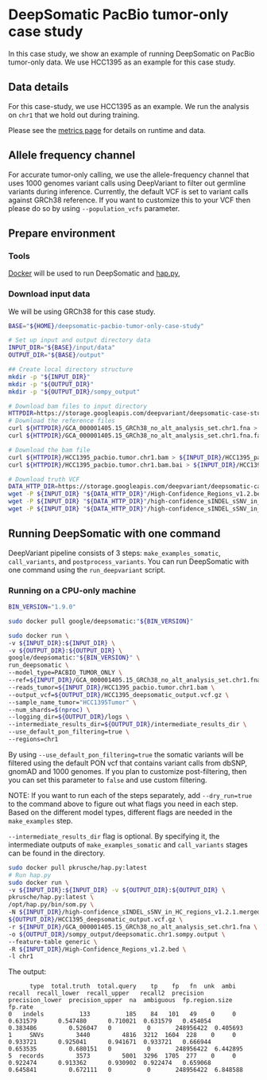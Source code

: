 # DeepSomatic PacBio tumor-only case study

In this case study, we show an example of running DeepSomatic on PacBio
tumor-only data. We use HCC1395 as an example for this case study.

## Data details

For this case-study, we use HCC1395 as an example. We run the analysis on `chr1`
that we hold out during training.

Please see the [metrics page](metrics.md) for details on runtime and data.

## Allele frequency channel

For accurate tumor-only calling, we use the allele-frequency channel that uses
1000 genomes variant calls using DeepVariant to filter out germline variants
during inference. Currently, the default VCF is set to variant calls against
GRCh38 reference. If you want to customize this to your VCF then please do
so by using `--population_vcfs` parameter.

## Prepare environment

### Tools

[Docker](https://docs.docker.com/get-docker/) will be used to run DeepSomatic
and [hap.py](https://github.com/illumina/hap.py),

### Download input data

We will be using GRCh38 for this case study.


```bash
BASE="${HOME}/deepsomatic-pacbio-tumor-only-case-study"

# Set up input and output directory data
INPUT_DIR="${BASE}/input/data"
OUTPUT_DIR="${BASE}/output"

## Create local directory structure
mkdir -p "${INPUT_DIR}"
mkdir -p "${OUTPUT_DIR}"
mkdir -p "${OUTPUT_DIR}/sompy_output"

# Download bam files to input directory
HTTPDIR=https://storage.googleapis.com/deepvariant/deepsomatic-case-studies/deepsomatic-chr1-case-studies
# Download the reference files
curl ${HTTPDIR}/GCA_000001405.15_GRCh38_no_alt_analysis_set.chr1.fna > ${INPUT_DIR}/GCA_000001405.15_GRCh38_no_alt_analysis_set.chr1.fna
curl ${HTTPDIR}/GCA_000001405.15_GRCh38_no_alt_analysis_set.chr1.fna.fai > ${INPUT_DIR}/GCA_000001405.15_GRCh38_no_alt_analysis_set.chr1.fna.fai

# Download the bam file
curl ${HTTPDIR}/HCC1395_pacbio.tumor.chr1.bam > ${INPUT_DIR}/HCC1395_pacbio.tumor.chr1.bam
curl ${HTTPDIR}/HCC1395_pacbio.tumor.chr1.bam.bai > ${INPUT_DIR}/HCC1395_pacbio.tumor.chr1.bam.bai

# Download truth VCF
DATA_HTTP_DIR=https://storage.googleapis.com/deepvariant/deepsomatic-case-studies/SEQC2-S1395-truth
wget -P ${INPUT_DIR} "${DATA_HTTP_DIR}"/High-Confidence_Regions_v1.2.bed
wget -P ${INPUT_DIR} "${DATA_HTTP_DIR}"/high-confidence_sINDEL_sSNV_in_HC_regions_v1.2.1.merged.vcf.gz
wget -P ${INPUT_DIR} "${DATA_HTTP_DIR}"/high-confidence_sINDEL_sSNV_in_HC_regions_v1.2.1.merged.vcf.gz.tbi
```

## Running DeepSomatic with one command

DeepVariant pipeline consists of 3 steps: `make_examples_somatic`, `call_variants`, and
`postprocess_variants`. You can run DeepSomatic with one command using the
`run_deepvariant` script.

### Running on a CPU-only machine

```bash
BIN_VERSION="1.9.0"

sudo docker pull google/deepsomatic:"${BIN_VERSION}"

sudo docker run \
-v ${INPUT_DIR}:${INPUT_DIR} \
-v ${OUTPUT_DIR}:${OUTPUT_DIR} \
google/deepsomatic:"${BIN_VERSION}" \
run_deepsomatic \
--model_type=PACBIO_TUMOR_ONLY \
--ref=${INPUT_DIR}/GCA_000001405.15_GRCh38_no_alt_analysis_set.chr1.fna \
--reads_tumor=${INPUT_DIR}/HCC1395_pacbio.tumor.chr1.bam \
--output_vcf=${OUTPUT_DIR}/HCC1395_deepsomatic_output.vcf.gz \
--sample_name_tumor="HCC1395Tumor" \
--num_shards=$(nproc) \
--logging_dir=${OUTPUT_DIR}/logs \
--intermediate_results_dir=${OUTPUT_DIR}/intermediate_results_dir \
--use_default_pon_filtering=true \
--regions=chr1
```

By using `--use_default_pon_filtering=true` the somatic variants will be
filtered using the default PON vcf that contains variant calls from dbSNP,
gnomAD and 1000 genomes. If you plan to customize post-filtering, then you
can set this parameter to `false` and use custom filtering.

NOTE: If you want to run each of the steps separately, add `--dry_run=true`
to the command above to figure out what flags you need in each step. Based on
the different model types, different flags are needed in the `make_examples`
step.

`--intermediate_results_dir` flag is optional. By specifying it, the
intermediate outputs of `make_examples_somatic` and `call_variants` stages can be found in the directory.

```bash
sudo docker pull pkrusche/hap.py:latest
# Run hap.py
sudo docker run \
-v ${INPUT_DIR}:${INPUT_DIR} -v ${OUTPUT_DIR}:${OUTPUT_DIR} \
pkrusche/hap.py:latest \
/opt/hap.py/bin/som.py \
-N ${INPUT_DIR}/high-confidence_sINDEL_sSNV_in_HC_regions_v1.2.1.merged.vcf.gz \
${OUTPUT_DIR}/HCC1395_deepsomatic_output.vcf.gz \
-r ${INPUT_DIR}/GCA_000001405.15_GRCh38_no_alt_analysis_set.chr1.fna \
-o ${OUTPUT_DIR}/sompy_output/deepsomatic.chr1.sompy.output \
--feature-table generic \
-R ${INPUT_DIR}/High-Confidence_Regions_v1.2.bed \
-l chr1
```

The output:

```
      type  total.truth  total.query    tp    fp   fn  unk  ambi    recall  recall_lower  recall_upper   recall2  precision  precision_lower  precision_upper  na  ambiguous  fp.region.size   fp.rate
0   indels          133          185    84   101   49    0     0  0.631579      0.547480      0.710021  0.631579   0.454054         0.383486         0.526047   0          0       248956422  0.405693
1     SNVs         3440         4816  3212  1604  228    0     0  0.933721      0.925041      0.941671  0.933721   0.666944         0.653535         0.680151   0          0       248956422  6.442895
5  records         3573         5001  3296  1705  277    0     0  0.922474      0.913362      0.930902  0.922474   0.659068         0.645841         0.672111   0          0       248956422  6.848588
```
